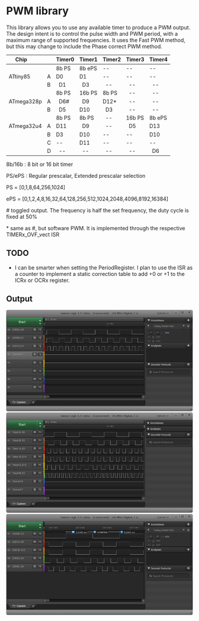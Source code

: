 # PWM library
This library allows you to use any available timer to produce a PWM output.
The design intent is to control the pulse width and PWM period, with a maximum range of supported frequencies.
It uses the Fast PWM method, but this may change to include the Phase correct PWM method.

| Chip       |   | Timer0 | Timer1 | Timer2 | Timer3 | Timer4 |
|------------|---|--------|--------|--------|--------|--------|
|            |   | 8b PS  | 8b ePS |   --   |   --   |   --   |
| ATtiny85   | A |   D0   |   D1   |   --   |   --   |   --   |
|            | B |   D1   |   D3   |   --   |   --   |   --   |
|            |   | 8b PS  | 16b PS | 8b PS  |   --   |   --   |
| ATmega328p | A |   D6\#  |   D9   |  D12\*  |   --   |   --   |
|            | B |   D5   |  D10   |   D3   |   --   |   --   |
|            |   | 8b PS  | 8b PS  |   --   | 16b PS | 8b ePS |
| ATmega32u4 | A |  D11   |   D9   |   --   |   D5   |  D13   |
|            | B |   D3   |  D10   |   --   |   --   |  D10   |
|            | C |   --   |  D11   |   --   |   --   |   --   |
|            | D |   --   |   --   |   --   |   --   |   D6   |

8b/16b : 8 bit or 16 bit timer

PS/ePS : Regular prescalar, Extended prescalar selection

PS = [0,1,8,64,256,1024]

ePS = [0,1,2,4,8,16,32,64,128,256,512,1024,2048,4096,8192,16384]

\# toggled output. The frequency is half the set frequency, the duty cycle is fixed at 50%

\* same as #, but software PWM. It is implemented through the respective TIMERx_OVF_vect ISR

## TODO
* I can be smarter when setting the PeriodRegister. I plan to use the ISR as a counter to implement a static correction table to add +0 or +1 to the ICRx or OCRx register.

## Output

![ATtiny85](ATtiny85.png?raw=true)
![ATmega328p](ATmega328p.png?raw=true)
![ATmega32u4](ATmega32u4(ProMicro).png?raw=true)
